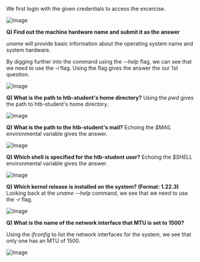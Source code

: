 We first login with the given credentials to access the excercise.


![Image](https://github.com/user-attachments/assets/ca4692d9-db75-4f1e-b892-836c0ccff32f)

**Q) Find out the machine hardware name and submit it as the answer**

*uname* will provide basic information about the operating system name and system hardware.

By digging further into the command using the *--help* flag, we can see that we need to use the *-i* flag. Using the flag gives the answer the our 1st question.

![Image](https://github.com/user-attachments/assets/c98953f0-f08f-4b42-9b6c-ee8592bce52c)


**Q) What is the path to htb-student's home directory?**
Using the *pwd* gives the path to htb-student's home directory.

![Image](https://github.com/user-attachments/assets/db8df2cb-cd9d-41fb-bdba-08c8fd42fb3f)

**Q) What is the path to the htb-student's mail?**
Echoing the *$MAIL* environmental variable gives the answer.

![Image](https://github.com/user-attachments/assets/4681c48a-c9f5-4b95-afb0-d9f870a6b72b)


**Q) Which shell is specified for the htb-student user?**
Echoing the *$SHELL* environmental variable gives the answer.

![Image](https://github.com/user-attachments/assets/55a299ac-73bf-44d0-b52b-9b48a72f5e7c)

**Q) Which kernel release is installed on the system? (Format: 1.22.3)**
Looking back at the *uname --help* command, we see that we need to use the *-r* flag.

![Image](https://github.com/user-attachments/assets/574a8693-4e63-4dfd-8dd9-03b0ccb33b64)

**Q) What is the name of the network interface that MTU is set to 1500?**

Using the *ifconfig* to list the network interfaces for the system, we see that only one has an MTU of 1500.

![Image](https://github.com/user-attachments/assets/27895ef5-b4a7-4d2b-8db0-32e1e02d601c)